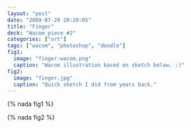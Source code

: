 ```yaml
---
layout: "post"
date: "2009-07-29 20:20:05"
title: "Finger"
deck: "Wacom piece #2"
categories: ["art"]
tags: ["wacom", "photoshop", "doodle"]
fig1:
  image: "finger-wacom.png"
  caption: "Wacom illustration based on sketch below. :)"
fig2:
  image: "finger.jpg"
  caption: "Quick sketch I did from years back."
---
```


{% nada fig1 %}

{% nada fig2 %}

